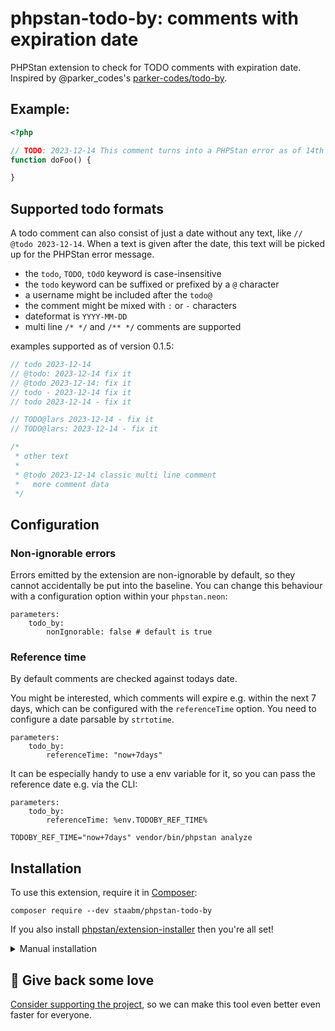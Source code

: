 # phpstan-todo-by: comments with expiration date

PHPStan extension to check for TODO comments with expiration date.
Inspired by @parker_codes's [parker-codes/todo-by](https://github.com/parker-codes/todo_by).

## Example:

```php
<?php

// TODO: 2023-12-14 This comment turns into a PHPStan error as of 14th december 2023
function doFoo() {

}

```

## Supported todo formats

A todo comment can also consist of just a date without any text, like `// @todo 2023-12-14`.
When a text is given after the date, this text will be picked up for the PHPStan error message.

- the `todo`, `TODO`, `tOdO` keyword is case-insensitive
- the `todo` keyword can be suffixed or prefixed by a `@` character
- a username might be included after the `todo@`
- the comment might be mixed with `:` or `-` characters
- dateformat is `YYYY-MM-DD`
- multi line `/* */` and `/** */` comments are supported

examples supported as of version 0.1.5:

```php
// todo 2023-12-14
// @todo: 2023-12-14 fix it
// @todo 2023-12-14: fix it
// todo - 2023-12-14 fix it
// todo 2023-12-14 - fix it

// TODO@lars 2023-12-14 - fix it
// TODO@lars: 2023-12-14 - fix it

/*
 * other text
 *
 * @todo 2023-12-14 classic multi line comment
 *   more comment data
 */
```

## Configuration

### Non-ignorable errors

Errors emitted by the extension are non-ignorable by default, so they cannot accidentally be put into the baseline.
You can change this behaviour with a configuration option within your `phpstan.neon`:

```neon
parameters:
    todo_by:
        nonIgnorable: false # default is true
```

### Reference time

By default comments are checked against todays date.

You might be interested, which comments will expire e.g. within the next 7 days, which can be configured with the `referenceTime` option.
You need to configure a date parsable by `strtotime`.

```neon
parameters:
    todo_by:
        referenceTime: "now+7days"
```

It can be especially handy to use a env variable for it, so you can pass the reference date e.g. via the CLI:

```neon
parameters:
    todo_by:
        referenceTime: %env.TODOBY_REF_TIME%
```

`TODOBY_REF_TIME="now+7days" vendor/bin/phpstan analyze`

## Installation

To use this extension, require it in [Composer](https://getcomposer.org/):

```
composer require --dev staabm/phpstan-todo-by
```

If you also install [phpstan/extension-installer](https://github.com/phpstan/extension-installer) then you're all set!

<details>
  <summary>Manual installation</summary>

If you don't want to use `phpstan/extension-installer`, include extension.neon in your project's PHPStan config:

```
includes:
    - vendor/staabm/phpstan-todo-by/extension.neon
```

</details>

## 💌 Give back some love

[Consider supporting the project](https://github.com/sponsors/staabm), so we can make this tool even better even faster for everyone.
